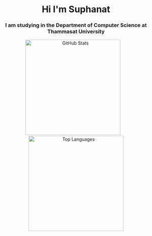 <h1 align="center">Hi I'm Suphanat</h1>
<h3 align="center">I am studying in the Department of Computer Science at Thammasat University</h3>

<p align="center">
  <img src="https://github-readme-stats.vercel.app/api?username=suphanatchanlek30&theme=holi&show_icons=true" alt="GitHub Stats" width="300">
  &nbsp;&nbsp;&nbsp;&nbsp;
  <img src="https://github-readme-stats.vercel.app/api/top-langs/?username=suphanatchanlek30&layout=compact" alt="Top Languages" width="300">
</p>
